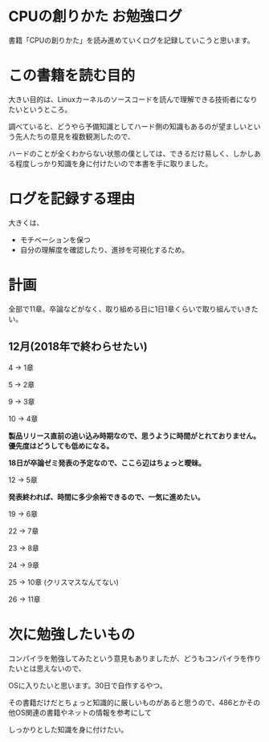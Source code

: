 # CPUの創りかた お勉強ログ

書籍「CPUの創りかた」を読み進めていくログを記録していこうと思います。

# この書籍を読む目的

大きい目的は、Linuxカーネルのソースコードを読んで理解できる技術者になりたいというところ。

調べていると、どうやら予備知識としてハード側の知識もあるのが望ましいという先人たちの意見を複数観測したので、

ハードのことが全くわからない状態の僕としては、できるだけ易しく、しかしある程度しっかり知識を身に付けたいので本書を手に取りました。

# ログを記録する理由

大きくは、

- モチベーションを保つ
- 自分の理解度を確認したり、進捗を可視化するため。

# 計画

全部で11章。卒論などがなく、取り組める日に1日1章くらいで取り組んでいきたい。

## 12月(2018年で終わらせたい)

4 -> 1章

5 -> 2章

9 -> 3章

10 -> 4章

**製品リリース直前の追い込み時期なので、思うように時間がとれておりません。優先度はどうしても低めになる。**

**18日が卒論ゼミ発表の予定なので、ここら辺はちょっと曖昧。**

12 -> 5章

**発表終われば、時間に多少余裕できるので、一気に進めたい。**

19 -> 6章

22 -> 7章

23 -> 8章

24 -> 9章

25 -> 10章 (クリスマスなんてない)

26 -> 11章


# 次に勉強したいもの

コンパイラを勉強してみたという意見もありましたが、どうもコンパイラを作りたいとは思えないので、

OSに入りたいと思います。30日で自作するやつ。

その書籍だけだとちょっと知識的に厳しいものがあると思うので、486とかその他OS関連の書籍やネットの情報を参考にして

しっかりとした知識を身に付けたい。

